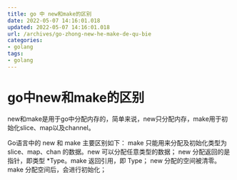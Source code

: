 ```yaml
---
title: go 中 new和make的区别
date: 2022-05-07 14:16:01.018
updated: 2022-05-07 14:16:01.018
url: /archives/go-zhong-new-he-make-de-qu-bie
categories: 
- golang
tags: 
- golang
---
```


# go中new和make的区别

new和make是用于go中分配内存的，简单来说，new只分配内存，make用于初始化slice、map以及channel。

Go语言中的 new 和 make 主要区别如下：
make 只能用来分配及初始化类型为 slice、map、chan 的数据。new 可以分配任意类型的数据；
new 分配返回的是指针，即类型 *Type。make 返回引用，即 Type；
new 分配的空间被清零。make 分配空间后，会进行初始化；

